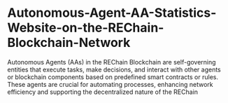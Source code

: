 # Autonomous-Agent-AA-Statistics-Website-on-the-REChain-Blockchain-Network
Autonomous Agents (AAs) in the REChain Blockchain are self-governing entities that execute tasks, make decisions, and interact with other agents or blockchain components based on predefined smart contracts or rules. These agents are crucial for automating processes, enhancing network efficiency and supporting the decentralized nature of the REChain
